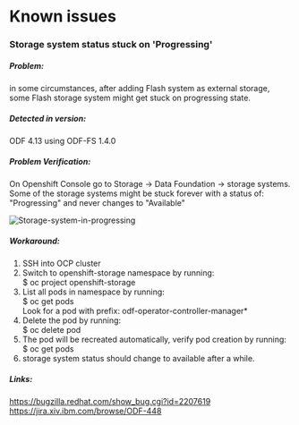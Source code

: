 # Known issues

###  Storage system status stuck on 'Progressing'
##### Problem: 
in some circumstances, after adding Flash system as external storage, some Flash storage system might get stuck on progressing state. 
##### Detected in version: 
ODF 4.13 using ODF-FS 1.4.0 
##### Problem Verification: 
On Openshift Console go to Storage -> Data Foundation -> storage systems. Some of the storage systems might be stuck forever with a status of: "Progressing" and never changes to "Available"

![Storage-system-in-progressing](https://ibm.box.com/s/41l4pu7letftqoqr6hqir3lzmpjxibfm "storage-system")
##### Workaround:
1. SSH into OCP cluster
2. Switch to openshift-storage namespace by running:  
$ oc project openshift-storage
3. List all pods in namespace by running:  
$ oc get pods  
Look for a pod with prefix: odf-operator-controller-manager*
4. Delete the pod by running:  
$ oc delete pod <df-operator-controller-manager-pod-name>  
5. The pod will be recreated automatically, verify pod creation by running:  
$ oc get pods  
6. storage system status should change to available after a while.


##### Links:
https://bugzilla.redhat.com/show_bug.cgi?id=2207619
https://jira.xiv.ibm.com/browse/ODF-448  

